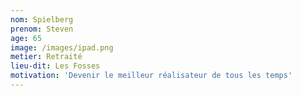 ```yaml
---
nom: Spielberg
prenom: Steven
age: 65
image: /images/ipad.png
metier: Retraité
lieu-dit: Les Fosses
motivation: 'Devenir le meilleur réalisateur de tous les temps'
---
```

